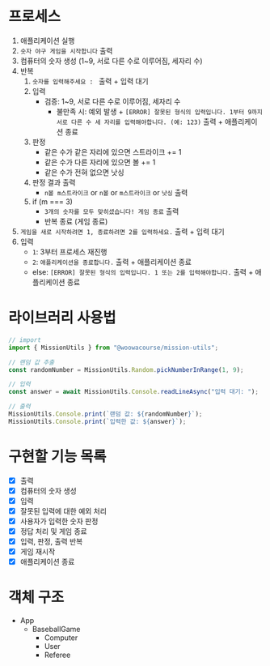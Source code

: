 # 프로세스

1. 애플리케이션 실행
2. `숫자 야구 게임을 시작합니다` 출력
3. 컴퓨터의 숫자 생성 (1~9, 서로 다른 수로 이루어짐, 세자리 수)
4. 반복
   1. `숫자를 입력해주세요 : ` 출력 + 입력 대기
   2. 입력
      - 검증: 1~9, 서로 다른 수로 이루어짐, 세자리 수
        - 불만족 시: 예외 발생 + `[ERROR] 잘못된 형식의 입력입니다. 1부터 9까지 서로 다른 수 세 자리를 입력해야합니다. (예: 123)` 출력 + 애플리케이션 종료
   3. 판정
      - 같은 수가 같은 자리에 있으면 스트라이크 += 1
      - 같은 수가 다른 자리에 있으면 볼 += 1
      - 같은 수가 전혀 없으면 낫싱
   4. 판정 결과 출력
      - `n볼 m스트라이크` or `n볼` or `m스트라이크` or `낫싱` 출력
   5. if (m === 3)
      - `3개의 숫자를 모두 맞히셨습니다! 게임 종료` 출력
      - 반복 종료 (게임 종료)
5. `게임을 새로 시작하려면 1, 종료하려면 2를 입력하세요.` 출력 + 입력 대기
6. 입력
   - `1`: 3부터 프로세스 재진행
   - `2`: `애플리케이션을 종료합니다.` 출력 + 애플리케이션 종료
   - else: `[ERROR] 잘못된 형식의 입력입니다. 1 또는 2를 입력해야합니다.` 출력 + 애플리케이션 종료

# 라이브러리 사용법

```javascript
// import
import { MissionUtils } from "@woowacourse/mission-utils";

// 랜덤 값 추출
const randomNumber = MissionUtils.Random.pickNumberInRange(1, 9);

// 입력
const answer = await MissionUtils.Console.readLineAsync("입력 대기: ");

// 출력
MissionUtils.Console.print(`랜덤 값: ${randomNumber}`);
MissionUtils.Console.print(`입력한 값: ${answer}`);
```

# 구현할 기능 목록

- [x] 출력
- [x] 컴퓨터의 숫자 생성
- [x] 입력
- [x] 잘못된 입력에 대한 예외 처리
- [x] 사용자가 입력한 숫자 판정
- [x] 정답 처리 및 게임 종료
- [x] 입력, 판정, 출력 반복
- [x] 게임 재시작
- [x] 애플리케이션 종료

# 객체 구조

- App
  - BaseballGame
    - Computer
    - User
    - Referee
